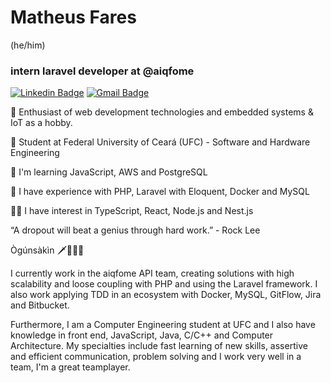 # Matheus Fares 
(he/him)
### intern laravel developer at @aiqfome
 
[![Linkedin Badge](https://img.shields.io/badge/-Matheus%20Fares-7b1fa2?style=flat-square&logo=Linkedin&logoColor=white&link=https://www.linkedin.com/in/matheusfares/)](https://www.linkedin.com/in/matheusfares/) 
[![Gmail Badge](https://img.shields.io/badge/-matheusfares@alu.ufc.br-7b1fa2?style=flat-square&logo=Gmail&logoColor=white&link=mailto:matheusfares@alu.ufc.b)](mailto:matheusfares@alu.ufc.br)

🔭 Enthusiast of web development technologies and embedded systems & IoT as a hobby.

🏢 Student at Federal University of Ceará (UFC) - Software and Hardware Engineering
  
🌱 I'm learning JavaScript, AWS and PostgreSQL
  
🌳 I have experience with PHP, Laravel with Eloquent, Docker and MySQL

🐱‍👓 I have interest in TypeScript, React, Node.js and Nest.js

“A dropout will beat a genius through hard work.” - Rock Lee

Ògúnsàkìn 🗡️🐕‍🦺🍃

I currently work in the aiqfome API team, creating solutions with high scalability and loose coupling with PHP and using the Laravel framework. I also work applying TDD in an ecosystem with Docker, MySQL, GitFlow, Jira and Bitbucket.

Furthermore, I am a Computer Engineering student at UFC and I also have knowledge in front end, JavaScript, Java, C/C++ and Computer Architecture. My specialties include fast learning of new skills, assertive and efficient communication, problem solving and I work very well in a team, I'm a great teamplayer. 
